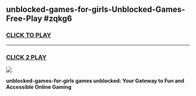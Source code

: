 
## unblocked-games-for-girls-Unblocked-Games-Free-Play #zqkg6
<h3>
<a href="https://us.freeplayer.one?title=unblocked-games-for-girls&ref=9M">CLICK TO PLAY</a></h3>
<hr>

<h3>
<a href="https://us.freeplayer.one?title=unblocked-games-for-girls&ref=9M">CLICK 2 PLAY</a>
  
</h3>

<a href="https://us.freeplayer.one?title=unblocked-games-for-girls&ref=9M"><img src="https://clearcache.store/games.png"></a>


**unblocked-games-for-girls games unblocked: Your Gateway to Fun and Accessible Online Gaming**
